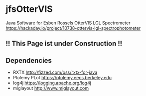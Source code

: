 # jfsOtterVIS

Java Software for Esben Rossels OtterVIS LGL Spectrometer https://hackaday.io/project/10738-ottervis-lgl-spectrophotometer

## !! This Page ist under Construction !!

## Dependencies
* RXTX http://fizzed.com/oss/rxtx-for-java
* Ptolemy PLot https://ptolemy.eecs.berkeley.edu
* log4j https://logging.apache.org/log4j
* miglayout http://www.miglayout.com

